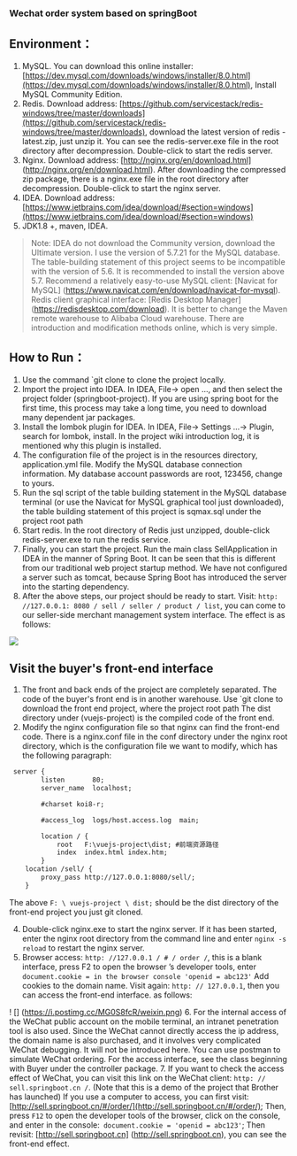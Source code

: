 ### Wechat order system based on springBoot


## Environment：        
1. MySQL. You can download this online installer: [https://dev.mysql.com/downloads/windows/installer/8.0.html](https://dev.mysql.com/downloads/windows/installer/8.0.html), Install MySQL Community Edition.
2. Redis. Download address: [https://github.com/servicestack/redis-windows/tree/master/downloads](https://github.com/servicestack/redis-windows/tree/master/downloads), download the latest version of redis -latest.zip, just unzip it. You can see the redis-server.exe file in the root directory after decompression. Double-click to start the redis server.
3. Nginx. Download address: [http://nginx.org/en/download.html] (http://nginx.org/en/download.html). After downloading the compressed zip package, there is a nginx.exe file in the root directory after decompression. Double-click to start the nginx server.
4. IDEA. Download address: [https://www.jetbrains.com/idea/download/#section=windows](https://www.jetbrains.com/idea/download/#section=windows)
4. JDK1.8 +, maven, IDEA.

> Note: IDEA do not download the Community version, download the Ultimate version.
I use the version of 5.7.21 for the MySQL database. The table-building statement of this project seems to be incompatible with the version of 5.6. It is recommended to install the version above 5.7.
Recommend a relatively easy-to-use MySQL client: [Navicat for MySQL] (https://www.navicat.com/en/download/navicat-for-mysql).
Redis client graphical interface: [Redis Desktop Manager] (https://redisdesktop.com/download). It is better to change the Maven remote warehouse to Alibaba Cloud warehouse. There are introduction and modification methods online, which is very simple.

## How to Run：        
1. Use the command `git clone to clone the project locally.
2. Import the project into IDEA. In IDEA, File-> open ..., and then select the project folder (springboot-project). If you are using spring boot for the first time, this process may take a long time, you need to download many dependent jar packages.
4. Install the lombok plugin for IDEA. In IDEA, File-> Settings ...-> Plugin, search for lombok, install. In the project wiki introduction log, it is mentioned why this plugin is installed.
3. The configuration file of the project is in the resources directory, application.yml file. Modify the MySQL database connection information. My database account passwords are root, 123456, change to yours.
4. Run the sql script of the table building statement in the MySQL database terminal (or use the Navicat for MySQL graphical tool just downloaded), the table building statement of this project is sqmax.sql under the project root path
5. Start redis. In the root directory of Redis just unzipped, double-click redis-server.exe to run the redis service.
6. Finally, you can start the project. Run the main class SellApplication in IDEA in the manner of Spring Boot. It can be seen that this is different from our traditional web project startup method. We have not configured a server such as tomcat, because Spring Boot has introduced the server into the starting dependency.
7. After the above steps, our project should be ready to start. Visit: `http: //127.0.0.1: 8080 / sell / seller / product / list`, you can come to our seller-side merchant management system interface. The effect is as follows:

![](https://i.postimg.cc/ZnsmMkWM/PC.png)


## Visit the buyer's front-end interface
1. The front and back ends of the project are completely separated. The code of the buyer's front end is in another warehouse. Use `git clone to download the front end project, where the project root path The dist directory under (vuejs-project) is the compiled code of the front end.
2. Modify the nginx configuration file so that nginx can find the front-end code. There is a nginx.conf file in the conf directory under the nginx root directory, which is the configuration file we want to modify, which has the following paragraph:

```xml
 server {
        listen       80;
        server_name  localhost;

        #charset koi8-r;

        #access_log  logs/host.access.log  main;

        location / {
            root   F:\vuejs-project\dist; #前端资源路径
            index  index.html index.htm;
        }
	location /sell/ {
		proxy_pass http://127.0.0.1:8080/sell/;
	}

```

The above `F: \ vuejs-project \ dist;` should be the dist directory of the front-end project you just git cloned.

4. Double-click nginx.exe to start the nginx server. If it has been started, enter the nginx root directory from the command line and enter `nginx -s reload` to restart the nginx server.
5. Browser access: `http: //127.0.0.1 / # / order /`, this is a blank interface, press F2 to open the browser ’s developer tools, enter `document.cookie = in the browser console 'openid = abc123'`
Add cookies to the domain name. Visit again: `http: // 127.0.0.1`, then you can access the front-end interface. as follows:

! [] (https://i.postimg.cc/MG0S8fcR/weixin.png)
6. For the internal access of the WeChat public account on the mobile terminal, an intranet penetration tool is also used. Since the WeChat cannot directly access the ip address, the domain name is also purchased, and it involves very complicated WeChat debugging. It will not be introduced here. You can use postman to simulate WeChat ordering. For the access interface, see the class beginning with Buyer under the controller package.
7. If you want to check the access effect of WeChat, you can visit this link on the WeChat client: `http: // sell.springboot.cn /`. (Note that this is a demo of the project that Brother has launched)
If you use a computer to access, you can first visit: [http://sell.springboot.cn/#/order/](http://sell.springboot.cn/#/order/);
Then, press `F12` to open the developer tools of the browser, click on the console, and enter in the console:` document.cookie = 'openid = abc123'`;
Then revisit: [http://sell.springboot.cn] (http://sell.springboot.cn), you can see the front-end effect.

